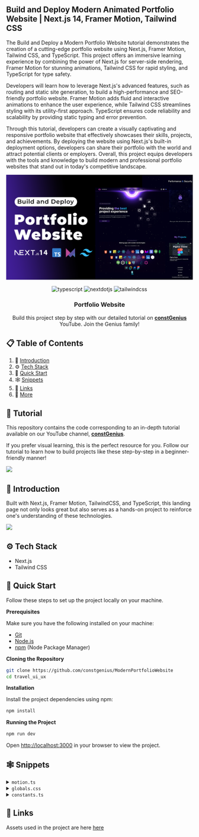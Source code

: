 ## Build and Deploy Modern Animated Portfolio Website | Next.js 14, Framer Motion, Tailwind CSS

The Build and Deploy a Modern Portfolio Website tutorial demonstrates the creation of a cutting-edge portfolio website using Next.js, Framer Motion, Tailwind CSS, and TypeScript. This project offers an immersive learning experience by combining the power of Next.js for server-side rendering, Framer Motion for stunning animations, Tailwind CSS for rapid styling, and TypeScript for type safety.

Developers will learn how to leverage Next.js's advanced features, such as routing and static site generation, to build a high-performance and SEO-friendly portfolio website. Framer Motion adds fluid and interactive animations to enhance the user experience, while Tailwind CSS streamlines styling with its utility-first approach. TypeScript ensures code reliability and scalability by providing static typing and error prevention.

Through this tutorial, developers can create a visually captivating and responsive portfolio website that effectively showcases their skills, projects, and achievements. By deploying the website using Next.js's built-in deployment options, developers can share their portfolio with the world and attract potential clients or employers. Overall, this project equips developers with the tools and knowledge to build modern and professional portfolio websites that stand out in today's competitive landscape.

![Portfolio Website](public/PortfolioWebsite.png)

<div align="center">
  <div>
    <img src="https://img.shields.io/badge/-Typescript-black?style=for-the-badge&logoColor=white&logo=typescript&color=3178C6" alt="typescript" />
    <img src="https://img.shields.io/badge/-Next_JS-black?style=for-the-badge&logoColor=white&logo=nextdotjs&color=000000" alt="nextdotjs" />
    <img src="https://img.shields.io/badge/-Tailwind_CSS-black?style=for-the-badge&logoColor=white&logo=tailwindcss&color=06B6D4" alt="tailwindcss" />
  </div>

  <h3 align="center">Portfolio Website</h3>

   <div align="center">
     Build this project step by step with our detailed tutorial on <a href="https://www.youtube.com/@constGenius" target="_blank"><b>constGenius</b></a> YouTube. Join the Genius family!
    </div>
</div>

## 📋 <a name="table">Table of Contents</a>

1. 🤖 [Introduction](#introduction)
2. ⚙️ [Tech Stack](#tech-stack)
3. 🤸 [Quick Start](#quick-start)
4. 🕸️ [Snippets](#snippets)
5. 🔗 [Links](#links)
6. 🚀 [More](#more)

## 🚨 Tutorial

This repository contains the code corresponding to an in-depth tutorial available on our YouTube channel, <a href="https://www.youtube.com/@constGenius" target="_blank"><b>constGenius</b></a>. 

If you prefer visual learning, this is the perfect resource for you. Follow our tutorial to learn how to build projects like these step-by-step in a beginner-friendly manner!

<a href="https://youtu.be/0Jua0kZZ-dE" target="_blank"><img src="https://github.com/sujatagunale/EasyRead/assets/151519281/1736fca5-a031-4854-8c09-bc110e3bc16d" /></a>

## <a name="introduction">🤖 Introduction</a>

Built with Next.js, Framer Motion, TailwindCSS, and TypeScript, this landing page not only looks great but also serves as a hands-on project to reinforce one's understanding of these technologies.

<a href="https://discord.gg/KGzJGrRJkG" target="_blank"><img src="https://github.com/sujatagunale/EasyRead/assets/151519281/618f4872-1e10-42da-8213-1d69e486d02e" /></a>

## <a name="tech-stack">⚙️ Tech Stack</a>

- Next.js
- Tailwind CSS

## <a name="quick-start">🤸 Quick Start</a>

Follow these steps to set up the project locally on your machine.

**Prerequisites**

Make sure you have the following installed on your machine:

- [Git](https://git-scm.com/)
- [Node.js](https://nodejs.org/en)
- [npm](https://www.npmjs.com/) (Node Package Manager)

**Cloning the Repository**

```bash
git clone https://github.com/constgenius/ModernPortfolioWebsite
cd travel_ui_ux
```

**Installation**

Install the project dependencies using npm:

```bash
npm install
```

**Running the Project**

```bash
npm run dev
```

Open [http://localhost:3000](http://localhost:3000) in your browser to view the project.

## <a name="snippets">🕸️ Snippets</a>

<details>
<summary><code>motion.ts</code></summary>

```typescript
export function slideInFromLeft(delay: number) {
    return {
      hidden: { x: -100, opacity: 0 },
      visible: {
        x: 0,
        opacity: 1,
        transition: {
          delay: delay,
          duration: 0.5,
        },
      },
    };
  }
  
  export function slideInFromRight(delay: number) {
    return {
      hidden: { x: 100, opacity: 0 },
      visible: {
        x: 0,
        opacity: 1,
        transition: {
          delay: delay,
          duration: 0.5,
        },
      },
    };
  }
  
  export const slideInFromTop = {
    hidden: { y: -100, opacity: 0 },
    visible: {
      y: 0,
      opacity: 1,
      transition: {
        delay: 0.5,
        duration: 0.5,
      },
    },
  };
```

</details>

<details>
<summary><code>globals.css</code></summary>

```typescript
@import url("https://fonts.googleapis.com/css2?family=Cedarville+Cursive&display=swap");
@tailwind base;
@tailwind components;
@tailwind utilities;

.cursive {
  font-family: "Cedarville Cursive", cursive;
}

.Welcome-text {
  background: linear-gradient(0deg,
      rgba(255, 255, 255, 0.4),
      rgba(255, 255, 255, 0.4)),
    linear-gradient(90.01deg, #e59cff 0.01%, #ba9cff 50.01%, #9cb2ff 100%);
  background-blend-mode: normal, screen;
  -webkit-background-clip: text;
  background-clip: text;
  -webkit-text-fill-color: transparent;
}

.Welcome-box {
  isolation: isolate;
  overflow: hidden;
  align-items: center;
  -webkit-backdrop-filter: blur(6px);
  backdrop-filter: blur(6px);
  border-radius: 32px;
  box-shadow: inset 0 -7px 11px #a48fff1f;
  display: flex;

  position: relative;
  width: -moz-max-content;
  width: max-content;
  transition: 0.45s cubic-bezier(0.6, 0.6, 0, 1) box-shadow;
}

.button-primary {
  background: linear-gradient(180deg,
      rgba(60, 8, 126, 0) 0%,
      rgba(60, 8, 126, 0.32) 100%),
    rgba(113, 47, 255, 0.12);
  box-shadow: inset 0 0 12px #bf97ff3d;
}

.button-primary:hover {
  background: linear-gradient(180deg,
      rgba(60, 8, 126, 0) 0%,
      rgba(60, 8, 126, 0.42) 100%),
    rgba(113, 47, 255, 0.24);
  box-shadow: inset 0 0 12px #bf97ff70;
}

/* Hide scrollbar for IE, Edge and Firefox */
.scrollbar-hidden {
  -ms-overflow-style: none;
  /* IE and Edge */
  scrollbar-width: none;
  /* Firefox */
}

.scrollbar-hidden::-webkit-scrollbar {
  display: none;
}



html {
  scroll-behavior: smooth;
}
```

</details>

<details>
<summary><code>constants.ts</code></summary>

```typescript
export const Skill_data = [
    {
      skill_name: "Html 5",
      Image: "/html.png",
      width: 80,
      height: 80,
    },
    {
      skill_name: "Css",
      Image: "/css.png",
      width: 80,
      height: 80,
    },
    {
      skill_name: "Java Script",
      Image: "/js.png",
      width: 65,
      height: 65,
    },
    {
      skill_name: "Tailwind Css",
      Image: "/tailwind.png",
      width: 80,
      height: 80,
    },
    {
      skill_name: "React",
      Image: "/react.png",
      width: 80,
      height: 80,
    },
    {
      skill_name: "Redux",
      Image: "/redux.png",
      width: 80,
      height: 80,
    },
    {
      skill_name: "React Query",
      Image: "/reactquery.png",
      width: 80,
      height: 80,
    },
    {
      skill_name: "Type Script",
      Image: "/ts.png",
      width: 80,
      height: 80,
    },
    {
      skill_name: "Next js 13",
      Image: "/next.png",
      width: 80,
      height: 80,
    },
    {
      skill_name: "Framer Motion",
      Image: "/framer.png",
      width: 80,
      height: 80,
    },
    {
      skill_name: "Stripe Payment",
      Image: "/stripe.webp",
      width: 80,
      height: 80,
    },
    {
      skill_name: "Node js",
      Image: "/node-js.png",
      width: 80,
      height: 80,
    },
    {
      skill_name: "Mongo db",
      Image: "/mongodb.png",
      width: 40,
      height: 40,
    },
  
  ];
  
  export const Socials = [
    {
      name: "Discord",
      src: "/instagram.svg",
    },
    {
      name: "Facebook",
      src: "/facebook.svg",
    },
    {
      name: "Instagram",
      src: "/discord.svg",
    },
  ];
  
  
  
  export const Frontend_skill = [
    {
      skill_name: "Html 5",
      Image: "/html.png",
      width: 80,
      height: 80,
    },
    {
      skill_name: "Css",
      Image: "/css.png",
      width: 80,
      height: 80,
    },
    {
      skill_name: "Java Script",
      Image: "/js.png",
      width: 65,
      height: 65,
    },
    {
      skill_name: "Tailwind Css",
      Image: "/tailwind.png",
      width: 80,
      height: 80,
    },
    {
      skill_name: "Material UI",
      Image: "/mui.png",
      width: 80,
      height: 80,
    },
    {
      skill_name: "React",
      Image: "/react.png",
      width: 80,
      height: 80,
    },
    {
      skill_name: "Redux",
      Image: "/redux.png",
      width: 80,
      height: 80,
    },
    {
      skill_name: "React Query",
      Image: "/reactquery.png",
      width: 80,
      height: 80,
    },
    {
      skill_name: "Type Script",
      Image: "/ts.png",
      width: 80,
      height: 80,
    },
    {
      skill_name: "Next js 13",
      Image: "/next.png",
      width: 80,
      height: 80,
    },
  ];
  
  export const Backend_skill = [
    {
      skill_name: "Node js",
      Image: "/node-js.png",
      width: 80,
      height: 80,
    },
    {
      skill_name: "Express js",
      Image: "/express.png",
      width: 80,
      height: 80,
    },
    {
      skill_name: "Mongo db",
      Image: "/mongodb.png",
      width: 40,
      height: 40,
    },
    {
      skill_name: "Fire base",
      Image: "/Firebase.png",
      width: 55,
      height: 55,
    },
    {
      skill_name: "Postger SQL",
      Image: "/postger.png",
      width: 70,
      height: 70,
    },
    {
      skill_name: "My SQL",
      Image: "/mysql.png",
      width: 70,
      height: 70,
    },
    {
      skill_name: "Prisma",
      Image: "/prisma.webp",
      width: 70,
      height: 70,
    },
    {
      skill_name: "Graphql",
      Image: "/graphql.png",
      width: 80,
      height: 80,
    },
  ];
  
  export const Full_stack = [
    {
      skill_name: "React Native",
      Image: "/ReactNative .png",
      width: 70,
      height: 70,
    },
    {
      skill_name: "Tauri",
      Image: "/tauri.svg",
      width: 70,
      height: 70,
    },
    {
      skill_name: "Docker",
      Image: "/docker.webp",
      width: 70,
      height: 70,
    },
  
    {
      skill_name: "Figma",
      Image: "/figma.png",
      width: 50,
      height: 50,
    },
  
  ];
  
  
  
  export const Other_skill = [
    {
      skill_name: "Go",
      Image: "/go.png",
      width: 60,
      height: 60,
    },
  ];
```

</details>

## <a name="links">🔗 Links</a>

Assets used in the project are here [here](https://drive.google.com/drive/folders/1GmOueE394BqMbteB4Dq-fPelNdUDrERl?usp=sharing)
